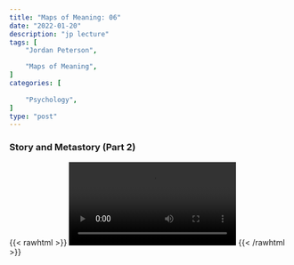 ```yaml
---
title: "Maps of Meaning: 06"
date: "2022-01-20"
description: "jp lecture"
tags: [
    "Jordan Peterson",

    "Maps of Meaning",
]
categories: [
    
    "Psychology",
]
type: "post"
---
```


### Story and Metastory (Part 2)

{{< rawhtml >}}
    <video width="auto" height="auto" controls>
        <source src="https://lectures.dev00ps.com/maps-of-meaning/2017%20Maps%20of%20Meaning%2006%20-%20Story%20and%20Metastory%20%28Part%202%29.mp4" type="video/mp4"> 
    </video>
{{< /rawhtml >}}
